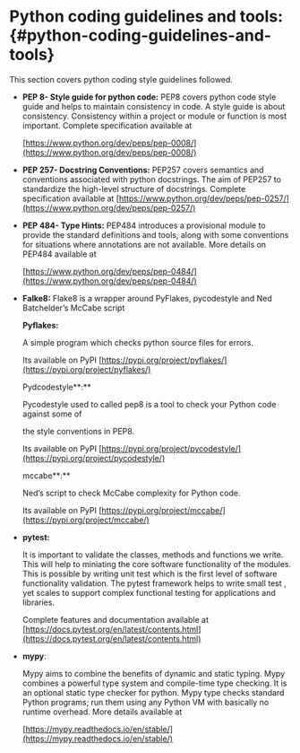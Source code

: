 # **Python coding guidelines and tools:** {#python-coding-guidelines-and-tools}

This section covers python coding style guidelines followed.

*   **PEP 8- Style guide for python code:** PEP8 covers python code style guide and helps to maintain consistency in code. A style guide is about consistency. Consistency within a project or module or function is most important. Complete specification available at

    [https://www.python.org/dev/peps/pep-0008/](https://www.python.org/dev/peps/pep-0008/)

*   **PEP 257- Docstring Conventions:** PEP257 covers semantics and conventions associated with python docstrings. The aim of PEP257 to standardize the high-level structure of docstrings. Complete specification available at [https://www.python.org/dev/peps/pep-0257/](https://www.python.org/dev/peps/pep-0257/)

*   **PEP 484- Type Hints:** PEP484 introduces a provisional module to provide the standard definitions and tools, along with some conventions for situations where annotations are not available. More details on PEP484 available at

    [https://www.python.org/dev/peps/pep-0484/](https://www.python.org/dev/peps/pep-0484/)

*   **Falke8:** Flake8 is a wrapper around PyFlakes, pycodestyle and Ned Batchelder’s McCabe script

    __Pyflakes:__

    A simple program which checks python source files for errors.

    Its available on PyPI [https://pypi.org/project/pyflakes/](https://pypi.org/project/pyflakes/)

    Pydcodestyle**:**

    Pycodestyle used to called pep8 is a tool to check your Python code against some of

    the style conventions in PEP8.

    Its available on PyPI [https://pypi.org/project/pycodestyle/](https://pypi.org/project/pycodestyle/)

    mccabe**:**

    Ned’s script to check McCabe complexity for Python code.

    Its available on PyPI [https://pypi.org/project/mccabe/](https://pypi.org/project/mccabe/)

*   **pytest:**

    It is important to validate the classes, methods and functions we write. This will help to miniating the core software functionality of the modules. This is possible by writing unit test which is the first level of software functionality validation. The pytest framework helps to write small test , yet scales to support complex functional testing for applications and libraries.

    Complete features and documentation available at [https://docs.pytest.org/en/latest/contents.html](https://docs.pytest.org/en/latest/contents.html)

*   **mypy**:

    Mypy aims to combine the benefits of dynamic and static typing. Mypy combines a powerful type system and compile-time type checking. It is an optional static type checker for python. Mypy type checks standard Python programs; run them using any Python VM with basically no runtime overhead. More details available at

    [https://mypy.readthedocs.io/en/stable/](https://mypy.readthedocs.io/en/stable/)